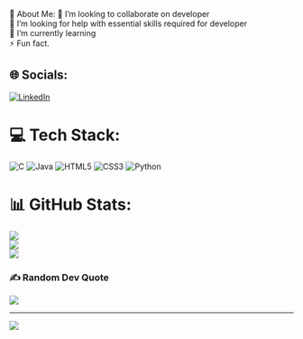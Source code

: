 💫 About Me:
👯 I’m looking to collaborate on developer<br>🤝 I’m looking for help with essential skills required for developer<br>🌱 I’m currently learning<br>⚡ Fun fact.


## 🌐 Socials:
[![LinkedIn](https://img.shields.io/badge/LinkedIn-%230077B5.svg?logo=linkedin&logoColor=white)](https://linkedin.com/in/abinash-s-87773a206) 

# 💻 Tech Stack:
![C](https://img.shields.io/badge/c-%2300599C.svg?style=for-the-badge&logo=c&logoColor=white) ![Java](https://img.shields.io/badge/java-%23ED8B00.svg?style=for-the-badge&logo=java&logoColor=white) ![HTML5](https://img.shields.io/badge/html5-%23E34F26.svg?style=for-the-badge&logo=html5&logoColor=white) ![CSS3](https://img.shields.io/badge/css3-%231572B6.svg?style=for-the-badge&logo=css3&logoColor=white) ![Python](https://img.shields.io/badge/python-3670A0?style=for-the-badge&logo=python&logoColor=ffdd54)
# 📊 GitHub Stats:
![](https://github-readme-stats.vercel.app/api?username=xMr-Robot&theme=dark&hide_border=false&include_all_commits=false&count_private=false)<br/>
![](https://github-readme-streak-stats.herokuapp.com/?user=xMr-Robot&theme=dark&hide_border=false)<br/>
![](https://github-readme-stats.vercel.app/api/top-langs/?username=xMr-Robot&theme=dark&hide_border=false&include_all_commits=false&count_private=false&layout=compact)

### ✍️ Random Dev Quote
![](https://quotes-github-readme.vercel.app/api?type=horizontal&theme=radical)

---
[![](https://visitcount.itsvg.in/api?id=xMr-Robot&icon=0&color=0)](https://visitcount.itsvg.in)

<!-- Proudly created with GPRM ( https://gprm.itsvg.in ) -->
